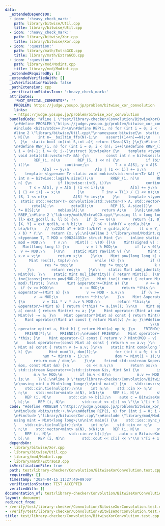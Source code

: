 ```yaml
---
data:
  _extendedDependsOn:
  - icon: ':heavy_check_mark:'
    path: library/bitwise/Util.cpp
    title: library/bitwise/Util.cpp
  - icon: ':heavy_check_mark:'
    path: library/bitwise/Xor.cpp
    title: library/bitwise/Xor.cpp
  - icon: ':question:'
    path: library/math/ExtraGCD.cpp
    title: library/math/ExtraGCD.cpp
  - icon: ':question:'
    path: library/mod/Modint.cpp
    title: library/mod/Modint.cpp
  _extendedRequiredBy: []
  _extendedVerifiedWith: []
  _isVerificationFailed: false
  _pathExtension: cpp
  _verificationStatusIcon: ':heavy_check_mark:'
  attributes:
    '*NOT_SPECIAL_COMMENTS*': ''
    PROBLEM: https://judge.yosupo.jp/problem/bitwise_xor_convolution
    links:
    - https://judge.yosupo.jp/problem/bitwise_xor_convolution
  bundledCode: "#line 1 \"test/library-checker/Convolution/BitwiseXorConvolution.test.cpp\"\
    \n#define PROBLEM \"https://judge.yosupo.jp/problem/bitwise_xor_convolution\"\n\
    #include <bits/stdc++.h>\n\n#define REP(i, n) for (int i = 0; i < (n); i++)\n\n\
    #line 2 \"library/bitwise/Util.cpp\"\nnamespace bitwise{\n  static int log2(int\
    \ N){\n    int n=__builtin_ffs(N)-1;\n    assert((1<<n)==N);\n    return n;\n\
    \  }\n  static bool in(int S,int a){ return (S>>a)&1; }\n}\n#line 3 \"library/bitwise/Xor.cpp\"\
    \n#define REP_(i, n) for (int i = 0; i < (n); i++)\n#define RREP_(i, n) for (int\
    \ i = (n)-1; i >= 0; i--)\nstruct BitwiseXor {\n    template <typename T> static\
    \ void zeta(std::vector<T> &A) {\n        const int n = bitwise::log2(A.size());\n\
    \        REP_(i, n)\n        REP_(S, 1 << n) {\n            if (bitwise::in(S,\
    \ i))\n                continue;\n            T x = A[S], y = A[S | (1 << i)];\n\
    \            A[S] -= y;\n            A[S | (1 << i)] += x;\n        }\n    }\n\
    \    template <typename T> static void mobius(std::vector<T> &A) {\n        const\
    \ int n = bitwise::log2(A.size());\n        RREP_(i, n)\n        REP_(S, 1 <<\
    \ n) {\n            if (bitwise::in(S, i))\n                continue;\n      \
    \      T x = A[S], y = A[S | (1 << i)];\n            A[S] += y;\n            A[S\
    \ | (1 << i)] -= x;\n        }\n        T inv = T(1) / (1 << n);\n        REP\
    \ (S, 1 << n)\n            A[S] *= inv;\n    }\n    template <typename T>\n  \
    \  static std::vector<T> convolution(std::vector<T> A, std::vector<T> B) {\n \
    \       zeta(A);\n        zeta(B);\n        REP (S, A.size())\n            A[S]\
    \ *= B[S];\n        mobius(A);\n        return A;\n    }\n};\n#undef REP_\n#undef\
    \ RREP_\n#line 2 \"library/math/ExtraGCD.cpp\"\nusing ll = long long;\nstd::pair<ll,\
    \ ll> ext_gcd(ll a, ll b) {\n    if (b == 0)\n        return {1, 0};\n    auto\
    \ [X, Y] = ext_gcd(b, a % b);\n    // bX + (a%b)Y = gcd(a,b)\n    // a%b = a -\
    \ b(a/b)\n    // \u2234 aY + b(X-(a/b)Y) = gcd(a,b)\n    ll x = Y, y = X - (a\
    \ / b) * Y;\n    return {x, y};\n}\n#line 3 \"library/mod/Modint.cpp\"\ntemplate\
    \ <typename T, T MOD = 998244353> struct Mint {\n    inline static constexpr T\
    \ mod = MOD;\n    T v;\n    Mint() : v(0) {}\n    Mint(signed v) : v(v) {}\n \
    \   Mint(long long t) {\n        v = t % MOD;\n        if (v < 0)\n          \
    \  v += MOD;\n    }\n\n    static Mint raw(int v) {\n        Mint x;\n       \
    \ x.v = v;\n        return x;\n    }\n\n    Mint pow(long long k) const {\n  \
    \      Mint res(1), tmp(v);\n        while (k) {\n            if (k & 1)\n   \
    \             res *= tmp;\n            tmp *= tmp;\n            k >>= 1;\n   \
    \     }\n        return res;\n    }\n\n    static Mint add_identity() { return\
    \ Mint(0); }\n    static Mint mul_identity() { return Mint(1); }\n\n    // Mint\
    \ inv()const{return pow(MOD-2);}\n    Mint inv() const { return Mint(ext_gcd(v,\
    \ mod).first); }\n\n    Mint &operator+=(Mint a) {\n        v += a.v;\n      \
    \  if (v >= MOD)\n            v -= MOD;\n        return *this;\n    }\n    Mint\
    \ &operator-=(Mint a) {\n        v += MOD - a.v;\n        if (v >= MOD)\n    \
    \        v -= MOD;\n        return *this;\n    }\n    Mint &operator*=(Mint a)\
    \ {\n        v = 1LL * v * a.v % MOD;\n        return *this;\n    }\n    Mint\
    \ &operator/=(Mint a) { return (*this) *= a.inv(); }\n\n    Mint operator+(Mint\
    \ a) const { return Mint(v) += a; }\n    Mint operator-(Mint a) const { return\
    \ Mint(v) -= a; }\n    Mint operator*(Mint a) const { return Mint(v) *= a; }\n\
    \    Mint operator/(Mint a) const { return Mint(v) /= a; }\n#define FRIEND(op)\
    \                                                             \\\n    friend Mint\
    \ operator op(int a, Mint b) { return Mint(a) op b; }\n    FRIEND(+);\n    FRIEND(-);\n\
    \    FRIEND(*);\n    FRIEND(/);\n#undef FRIEND\n    Mint operator+() const { return\
    \ *this; }\n    Mint operator-() const { return v ? Mint(MOD - v) : Mint(v); }\n\
    \n    bool operator==(const Mint a) const { return v == a.v; }\n    bool operator!=(const\
    \ Mint a) const { return v != a.v; }\n\n    static Mint comb(long long n, int\
    \ k) {\n        Mint num(1), dom(1);\n        for (int i = 0; i < k; i++) {\n\
    \            num *= Mint(n - i);\n            dom *= Mint(i + 1);\n        }\n\
    \        return num / dom;\n    }\n\n    friend std::ostream &operator<<(std::ostream\
    \ &os, const Mint &m) {\n        os << m.v;\n        return os;\n    }\n    friend\
    \ std::istream &operator>>(std::istream &is, Mint &m) {\n        is >> m.v;\n\
    \        m.v %= MOD;\n        if (m.v < 0)\n            m.v += MOD;\n        return\
    \ is;\n    }\n};\n#line 8 \"test/library-checker/Convolution/BitwiseXorConvolution.test.cpp\"\
    \n\nusing mint = Mint<long long>;\n\nint main() {\n    std::ios::sync_with_stdio(false);\n\
    \    std::cin.tie(nullptr);\n\n    int n;\n    std::cin >> n;\n    int N = 1 <<\
    \ n;\n    std::vector<mint> a(N), b(N);\n    REP (i, N)\n        std::cin >> a[i];\n\
    \    REP (i, N)\n        std::cin >> b[i];\n    auto c = BitwiseXor::convolution(a,\
    \ b);\n    REP (i, N)\n        std::cout << c[i] << \"\\n \"[i + 1 < N];\n}\n"
  code: "#define PROBLEM \"https://judge.yosupo.jp/problem/bitwise_xor_convolution\"\
    \n#include <bits/stdc++.h>\n\n#define REP(i, n) for (int i = 0; i < (n); i++)\n\
    \n#include \"library/bitwise/Xor.cpp\"\n#include \"library/mod/Modint.cpp\"\n\n\
    using mint = Mint<long long>;\n\nint main() {\n    std::ios::sync_with_stdio(false);\n\
    \    std::cin.tie(nullptr);\n\n    int n;\n    std::cin >> n;\n    int N = 1 <<\
    \ n;\n    std::vector<mint> a(N), b(N);\n    REP (i, N)\n        std::cin >> a[i];\n\
    \    REP (i, N)\n        std::cin >> b[i];\n    auto c = BitwiseXor::convolution(a,\
    \ b);\n    REP (i, N)\n        std::cout << c[i] << \"\\n \"[i + 1 < N];\n}"
  dependsOn:
  - library/bitwise/Xor.cpp
  - library/bitwise/Util.cpp
  - library/mod/Modint.cpp
  - library/math/ExtraGCD.cpp
  isVerificationFile: true
  path: test/library-checker/Convolution/BitwiseXorConvolution.test.cpp
  requiredBy: []
  timestamp: '2024-04-15 11:27:40+09:00'
  verificationStatus: TEST_ACCEPTED
  verifiedWith: []
documentation_of: test/library-checker/Convolution/BitwiseXorConvolution.test.cpp
layout: document
redirect_from:
- /verify/test/library-checker/Convolution/BitwiseXorConvolution.test.cpp
- /verify/test/library-checker/Convolution/BitwiseXorConvolution.test.cpp.html
title: test/library-checker/Convolution/BitwiseXorConvolution.test.cpp
---
```

